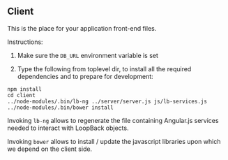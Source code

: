 ## Client

This is the place for your application front-end files.

Instructions:

1) Make sure the `DB_URL` environment variable is set

2) Type the following from toplevel dir, to install all the required
dependencies and to prepare for development:

```
npm install
cd client
../node-modules/.bin/lb-ng ../server/server.js js/lb-services.js
../node-modules/.bin/bower install
```

Invoking ``lb-ng`` allows to regenerate the file containing Angular.js
services needed to interact with LoopBack objects.

Invoking ``bower`` allows to install / update the javascript libraries
upon which we depend on the client side.
